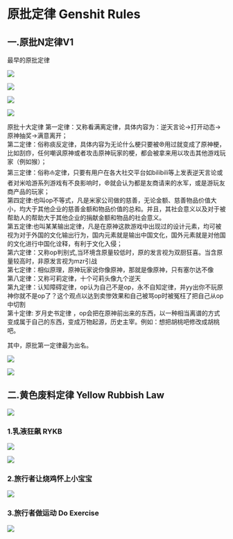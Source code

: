 # 原批定律  Genshit Rules

## 一.原批N定律V1

最早的原批定律

![](https://github.com/DreamingCats/GenshitJokes/raw/main/genshitjokes/原批定律/原批十定律.jpg)

![](https://github.com/DreamingCats/GenshitJokes/raw/main/genshitjokes/原批定律/原批第一定律荧妹与派蒙版.jpg)

![](https://github.com/DreamingCats/GenshitJokes/raw/main/genshitjokes/原批定律/原批十五定律.jpg)

![](https://github.com/DreamingCats/GenshitJokes/raw/main/genshitjokes/原批定律/原批判断条件.jpg)

原批十大定律
第一定律：又称看满离定律，具体内容为：逆天言论→打开动态→原神抽奖→满意离开；  
第二定律：俗称痰反定律，具体内容为无论什么梗只要被℗用过就变成了原神梗，比如刮痧，任何嘲讽原神或者攻击原神玩家的梗，都会被拿来用以攻击其他游戏玩家（例如猴）；  
第三定律：俗称⛵定律，只要有用户在各大社交平台如bilibili等上发表逆天言论或者对米哈游系列游戏有不良影响时，℗就会认为都是友商请来的水军，或是游玩友商产品的玩家；  
第四定律:也叫op不等式，凡是米家公司做的慈善，无论金额、慈善物品价值大小，均大于其他企业的慈善金额和物品价值的总和。并且，其社会意义以及对于被帮助人的帮助大于其他企业的捐献金额和物品的社会意义。  
第五定律:也叫某某输出定律，凡是在原神这款游戏中出现过的设计元素，均可被视为对于外国的文化输出行为，国内元素就是输出中国文化，国外元素就是对他国的文化进行中国化诠释，有利于文化入侵；  
第六定律：又称op判别式,当环境含原量较低时，原的发言视为双厨狂喜。当含原量较高时，非原发言视为mzr引战  
第七定律：相似原理，原神玩家说你像原神，那就是像原神，只有塞尔达不像  
第八定律：又称可莉定律，十个可莉头像九个逆天  
第九定律：认知障碍定律，op认为自己不是op，永不自知定律，并yy出你不玩原神你就不是op了？这个观点以达到卖惨效果和自己被骂op时被冤枉了把自己从op中切割  
第十定律: 岁月史书定律 ，op会把在原神前出来的东西，以一种相当离谱的方式变成属于自己的东西，变成万物起源，历史主宰。例如：想把胡桃吧修改成胡桃吧。  

其中，原批第一定律最为出名。

![](https://github.com/DreamingCats/GenshitJokes/raw/main/genshitjokes/原批定律/外网原批第一定律.jpg)

![](https://github.com/DreamingCats/GenshitJokes/raw/main/genshitjokes/原批定律/望闻问切.jpg)

## 二.黄色废料定律   Yellow Rubbish Law

![](https://github.com/DreamingCats/GenshitJokes/raw/main/原批定律/黄色废料定律内容.jpg)

### 1.乳液狂飙   RYKB

![](https://github.com/DreamingCats/GenshitJokes/raw/main/原批定律/乳液狂飙GIF.gif)

![](https://github.com/DreamingCats/GenshitJokes/raw/main/原批定律/反证法.jpg)

### 2.旅行者让烧鸡怀上小宝宝

![](https://github.com/DreamingCats/GenshitJokes/raw/main/原批定律/旅行者让烧鸡怀上小宝宝.jpg)

### 3.旅行者做运动    Do Exercise

![](https://github.com/DreamingCats/GenshitJokes/raw/main/原批定律/旅行者做运动.jpg)
